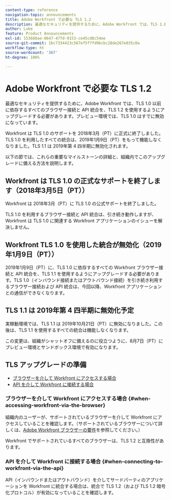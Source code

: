 ```yaml
---
content-type: reference
navigation-topic: announcements
title: Adobe Workfront で必要な TLS 1.2
description: 最適なセキュリティを提供するために、Adobe Workfront では、TLS 1.0 以前に依存するすべてのブラウザー接続と API 統合を、TLS 1.2 を使用するようにアップグレードする必要があります。プレビュー環境では、TLS 1.0 はすでに無効になっています。
author: Luke
feature: Product Announcements
exl-id: 153668ae-0647-47fd-9153-ce45cd8c54ee
source-git-commit: 1bc7334423c567ef5f7fd9bcbc28de267e035c0a
workflow-type: ht
source-wordcount: '367'
ht-degree: 100%

---
```


# Adobe Workfront で必要な TLS 1.2

最適なセキュリティを提供するために、Adobe Workfront では、TLS 1.0 以前に依存するすべてのブラウザー接続と API 統合を、TLS 1.2 を使用するようにアップグレードする必要があります。プレビュー環境では、TLS 1.0 はすでに無効になっています。

Workfront は TLS 1.0 のサポートを 2018年3月（PT）に正式に終了しました。TLS 1.0 を利用したすべての統合は、2019年1月9日（PT）をもって機能しなくなりました。TLS 1.1 は 2019年第 4 四半期に無効化されます。

以下の節では、これらの重要なマイルストーンの詳細と、組織内でこのアップグレードに備える方法を説明します。

## Workfront は TLS 1.0 の正式なサポートを終了します（2018年3月5日（PT））

Workfront は 2018年3月（PT）に TLS 1.0 の公式サポートを終了しました。

TLS 1.0 を利用するブラウザー接続と API 統合は、引き続き動作しますが、Workfront は TLS 1.0 に関連する Workfront アプリケーションのイシューを解決しません。

## Workfront TLS 1.0 を使用した統合が無効化（2019年1月9日（PT））

2019年1月9日（PT）に、TLS 1.0 に依存するすべての Workfront ブラウザー接続と API 統合を、TLS 1.1 を使用するようにアップグレードする必要があります。TLS 1.0（インバウンド接続またはアウトバウンド接続）を引き続き利用するブラウザー接続および API 統合は、今回以降、Workfront アプリケーションとの通信ができなくなります。 

## TLS 1.1 は 2019年第 4 四半期に無効化予定

実稼動環境では、TLS 1.1 は 2019年10月21日（PT）に無効になりました。この後は、TLS 1.1 を使用するすべての統合は機能しなくなります。

この変更は、組織がシャットオフに備えるのに役立つように、8月7日（PT）にプレビュー環境とサンドボックス環境で有効になります。

## TLS アップグレードの準備

* [ブラウザーを介して Workfront にアクセスする場合](#when-accessing-workfront-via-the-browser)
* [API を介して Workfront に接続する場合](#when-connecting-to-workfront-via-the-api)

### ブラウザーを介して Workfront にアクセスする場合 {#when-accessing-workfront-via-the-browser}

組織内のユーザーが、サポートされているブラウザーを介して Workfront にアクセスしていることを確認します。（サポートされているブラウザーについて詳しくは、[Adobe Workfront ブラウザーの要件](../../../workfront-basics/workfront-browser-requirements.md)を参照してください。）

Workfront でサポートされているすべてのブラウザーは、TLS 1.2 と互換性があります。

### API を介して Workfront に接続する場合 {#when-connecting-to-workfront-via-the-api}

API（インバウンドまたはアウトバウンド）を介してサードパーティのアプリケーションを Workfront に統合する場合は、統合で TLS 1.2（および TLS 1.2 暗号化プロトコル）が有効になっていることを確認します。
